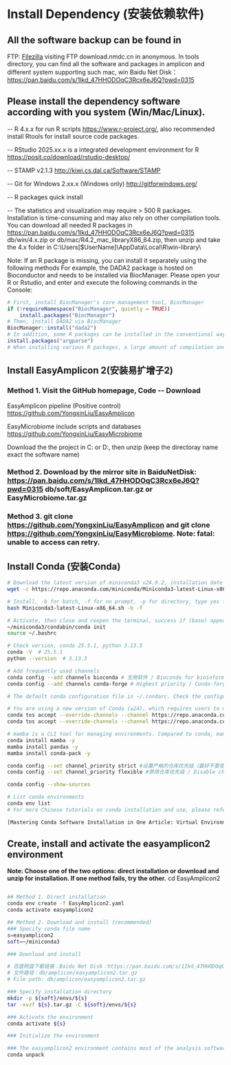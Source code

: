 # Install Dependency (安装依赖软件)
## All the software backup can be found in

FTP: [Filezilla](https://filezilla-project.org/index.php) visiting FTP download.nmdc.cn in anonymous. In tools directory, you can find all the software and packages in amplicon and different system supporting such mac, win
Baidu Net Disk：https://pan.baidu.com/s/1Ikd_47HHODOqC3Rcx6eJ6Q?pwd=0315

## Please install the dependency software according with you system (Win/Mac/Linux).

-- R 4.x.x for run R scripts https://www.r-project.org/, also recommended install Rtools for install source code packages.

-- RStudio 2025.xx.x is a integrated development environment for R https://posit.co/download/rstudio-desktop/

-- STAMP v2.1.3 http://kiwi.cs.dal.ca/Software/STAMP

-- Git for Windows 2.xx.x (Windows only) http://gitforwindows.org/

-- R packages quick install

-- The statistics and visualization may require > 500 R packages. Installation is time-consuming and may also rely on other compilation tools. You can download all needed R packages in https://pan.baidu.com/s/1Ikd_47HHODOqC3Rcx6eJ6Q?pwd=0315 db/win/4.x.zip or db/mac/R4.2_mac_libraryX86_64.zip, then unzip and take the 4.x folder in C:\Users[$UserName]\AppData\Local\R\win-library\

Note: If an R package is missing, you can install it separately using the following methods
For example, the DADA2 package is hosted on Bioconductor and needs to be installed via BiocManager.
Please open your R or Rstudio, and enter and execute the following commands in the Console:

```r
# First, install BiocManager's core management tool, BiocManager
if (!requireNamespace("BiocManager", quietly = TRUE))
    install.packages("BiocManager")
# Then, install DADA2 via BiocManager
BiocManager::install("dada2")
# In addition, some R packages can be installed in the conventional way. For example, if you need the argparse package to parse command line arguments, you can use:
install.packages("argparse")
# When installing various R packages, a large amount of compilation and installation information may appear in the console. Please wait patiently for it to complete. If you encounter problems, please check your R language environment or network connection according to the prompt.
```


## Install EasyAmplicon 2(安装易扩增子2)

### Method 1. Visit the GitHub homepage, Code -- Download

EasyAmplicon pipeline (Positive control) https://github.com/YongxinLiu/EasyAmplicon

EasyMicrobiome include scripts and databases https://github.com/YongxinLiu/EasyMicrobiome

Download the the project in C: or D:, then unzip (keep the directoray name exact the software name)

### Method 2. Download by the mirror site in BaiduNetDisk: https://pan.baidu.com/s/1Ikd_47HHODOqC3Rcx6eJ6Q?pwd=0315 db/soft/EasyAmplicon.tar.gz or EasyMicrobiome.tar.gz

### Method 3. git clone https://github.com/YongxinLiu/EasyAmplicon and git clone https://github.com/YongxinLiu/EasyMicrobiome. Note: fatal: unable to access can retry.

## Install Conda (安装Conda)

```bash
# Download the latest version of miniconda3 v24.9.2, installation date 2024/11/12, 141.47 Mb
wget -c https://repo.anaconda.com/miniconda/Miniconda3-latest-Linux-x86_64.sh

# Install, -b for batch, -f for no prompt, -p for directory, type yes for license agreement
bash Miniconda3-latest-Linux-x86_64.sh -b -f 

# Activate, then close and reopen the terminal, success if (base) appears before the prompt
~/miniconda3/condabin/conda init
source ~/.bashrc

# Check version, conda 25.5.1, python 3.13.5
conda -V  # 25.5.1
python --version  # 3.13.5

# Add frequently used channels
conda config --add channels bioconda # 生物软件 / Bioconda for bioinformatics software
conda config --add channels conda-forge # Highest priority / Conda-forge has the highest priority

# The default conda configuration file is ~/.condarc. Check the configuration file location

# You are using a new version of Conda (≥24), which requires users to manually accept the Terms of Service (ToS) for each source, otherwise the corresponding channel cannot be used.
conda tos accept --override-channels --channel https://repo.anaconda.com/pkgs/main
conda tos accept --override-channels --channel https://repo.anaconda.com/pkgs/r

# mamba is a CLI tool for managing environments. Compared to conda, mamba rewrites some of conda's functions in C++, significantly improving operational efficiency. It can perform parallel downloads and uses libsolv from the rpm package management tool to resolve environment dependencies faster.
conda install mamba -y
mamba install pandas -y
mamba install conda-pack -y

conda config --set channel_priority strict #设置严格的仓库优先级（最好不要使用）/ Set strict channel priority (better not to use)
conda config --set channel_priority flexible #禁用仓库优先级 / Disable channel priority

conda config --show-sources

# List conda environments
conda env list
# For more Chinese tutorials on conda installation and use, please refer to: [Nature Method: Bioconda solves the trouble of biological software installation](https://mp.weixin.qq.com/s/SzJswztVB9rHVh3Ak7jpfA)

[Mastering Conda Software Installation in One Article: Virtual Environments, Software Channels, Accelerating Solving, and Cross-Server Migration](https://mp.weixin.qq.com/s/tKAU09_w7Cu7khA9M2EGEQ)

```

## Create, install and activate the easyamplicon2 environment

**Note: Choose one of the two options: direct installation or download and unzip for installation. If one method fails, try the other.**
cd EasyAmplicon2

```bash

## Method 1. Direct installation
conda env create -f EasyAmplicon2.yaml
conda activate easyamplicon2

## Method 2. Download and install (recommended)
### Specify conda file name
s=easyamplicon2
soft=~/miniconda3

### Download and install

# 百度网盘下载链接：Baidu Net Disk：https://pan.baidu.com/s/1Ikd_47HHODOqC3Rcx6eJ6Q?pwd=0315
# 文件路径：db/amplicon/easyamplicon2.tar.gz
# File path: db/amplicon/easyamplicon2.tar.gz

### Specify installation directory
mkdir -p ${soft}/envs/${s}
tar -xvzf ${s}.tar.gz -C ${soft}/envs/${s}

### Activate the environment
conda activate ${s}

### Initialize the environment

### The easyamplicon2 environment contains most of the analysis software
conda unpack

```